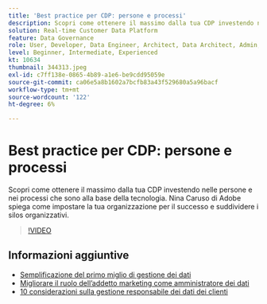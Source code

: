```yaml
---
title: 'Best practice per CDP: persone e processi'
description: Scopri come ottenere il massimo dalla tua CDP investendo nelle persone e nei processi che sono alla base della tecnologia. Nina Caruso di Adobe spiega come configurare l’organizzazione ... (Le descrizioni devono essere comprese tra 60 e 160 caratteri)
solution: Real-time Customer Data Platform
feature: Data Governance
role: User, Developer, Data Engineer, Architect, Data Architect, Admin, Leader
level: Beginner, Intermediate, Experienced
kt: 10634
thumbnail: 344313.jpeg
exl-id: c7ff138e-0865-4b89-a1e6-be9cdd95059e
source-git-commit: ca06e5a8b1602a7bcfb83a43f529680a5a96bacf
workflow-type: tm+mt
source-wordcount: '122'
ht-degree: 6%

---
```


# Best practice per CDP: persone e processi

Scopri come ottenere il massimo dalla tua CDP investendo nelle persone e nei processi che sono alla base della tecnologia. Nina Caruso di Adobe spiega come impostare la tua organizzazione per il successo e suddividere i silos organizzativi.

>[!VIDEO](https://video.tv.adobe.com/v/344313/?quality=12&learn=on)

## Informazioni aggiuntive

* [Semplificazione del primo miglio di gestione dei dati](first-mile.md)
* [Migliorare il ruolo dell’addetto marketing come amministratore dei dati](https://experienceleague.adobe.com/docs/platform-learn/tutorials/privacy/elevating-the-marketers-role-as-a-data-steward.html)
* [10 considerazioni sulla gestione responsabile dei dati dei clienti](https://experienceleague.adobe.com/docs/platform-learn/tutorials/privacy/ten-considerations-for-responsible-customer-data-management.html)

